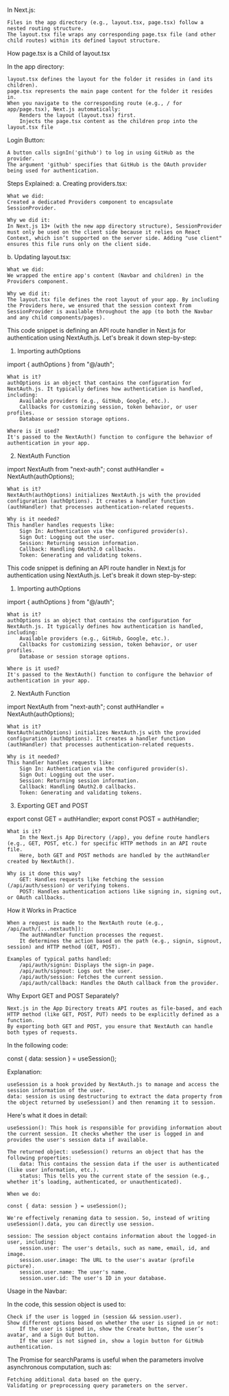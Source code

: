 In Next.js:

    Files in the app directory (e.g., layout.tsx, page.tsx) follow a nested routing structure.
    The layout.tsx file wraps any corresponding page.tsx file (and other child routes) within its defined layout structure.

How page.tsx is a Child of layout.tsx

In the app directory:

    layout.tsx defines the layout for the folder it resides in (and its children).
    page.tsx represents the main page content for the folder it resides in.
    When you navigate to the corresponding route (e.g., / for app/page.tsx), Next.js automatically:
        Renders the layout (layout.tsx) first.
        Injects the page.tsx content as the children prop into the layout.tsx file


Login Button:

    A button calls signIn('github') to log in using GitHub as the provider.
    The argument 'github' specifies that GitHub is the OAuth provider being used for authentication.


Steps Explained:
a. Creating providers.tsx:

    What we did:
    Created a dedicated Providers component to encapsulate SessionProvider.

    Why we did it:
    In Next.js 13+ (with the new app directory structure), SessionProvider must only be used on the client side because it relies on React Context, which isn’t supported on the server side. Adding "use client" ensures this file runs only on the client side.

b. Updating layout.tsx:

    What we did:
    We wrapped the entire app's content (Navbar and children) in the Providers component.

    Why we did it:
    The layout.tsx file defines the root layout of your app. By including the Providers here, we ensured that the session context from SessionProvider is available throughout the app (to both the Navbar and any child components/pages).



This code snippet is defining an API route handler in Next.js for authentication using NextAuth.js. Let's break it down step-by-step:
1. Importing authOptions

import { authOptions } from "@/auth";

    What is it?
    authOptions is an object that contains the configuration for NextAuth.js. It typically defines how authentication is handled, including:
        Available providers (e.g., GitHub, Google, etc.).
        Callbacks for customizing session, token behavior, or user profiles.
        Database or session storage options.

    Where is it used?
    It's passed to the NextAuth() function to configure the behavior of authentication in your app.

2. NextAuth Function

import NextAuth from "next-auth";
const authHandler = NextAuth(authOptions);

    What is it?
    NextAuth(authOptions) initializes NextAuth.js with the provided configuration (authOptions). It creates a handler function (authHandler) that processes authentication-related requests.

    Why is it needed?
    This handler handles requests like:
        Sign In: Authentication via the configured provider(s).
        Sign Out: Logging out the user.
        Session: Returning session information.
        Callback: Handling OAuth2.0 callbacks.
        Token: Generating and validating tokens.

This code snippet is defining an API route handler in Next.js for authentication using NextAuth.js. Let's break it down step-by-step:
1. Importing authOptions

import { authOptions } from "@/auth";

    What is it?
    authOptions is an object that contains the configuration for NextAuth.js. It typically defines how authentication is handled, including:
        Available providers (e.g., GitHub, Google, etc.).
        Callbacks for customizing session, token behavior, or user profiles.
        Database or session storage options.

    Where is it used?
    It's passed to the NextAuth() function to configure the behavior of authentication in your app.

2. NextAuth Function

import NextAuth from "next-auth";
const authHandler = NextAuth(authOptions);

    What is it?
    NextAuth(authOptions) initializes NextAuth.js with the provided configuration (authOptions). It creates a handler function (authHandler) that processes authentication-related requests.

    Why is it needed?
    This handler handles requests like:
        Sign In: Authentication via the configured provider(s).
        Sign Out: Logging out the user.
        Session: Returning session information.
        Callback: Handling OAuth2.0 callbacks.
        Token: Generating and validating tokens.

3. Exporting GET and POST

export const GET = authHandler;
export const POST = authHandler;

    What is it?
        In the Next.js App Directory (/app), you define route handlers (e.g., GET, POST, etc.) for specific HTTP methods in an API route file.
        Here, both GET and POST methods are handled by the authHandler created by NextAuth().

    Why is it done this way?
        GET: Handles requests like fetching the session (/api/auth/session) or verifying tokens.
        POST: Handles authentication actions like signing in, signing out, or OAuth callbacks.

How it Works in Practice

    When a request is made to the NextAuth route (e.g., /api/auth/[...nextauth]):
        The authHandler function processes the request.
        It determines the action based on the path (e.g., signin, signout, session) and HTTP method (GET, POST).

    Examples of typical paths handled:
        /api/auth/signin: Displays the sign-in page.
        /api/auth/signout: Logs out the user.
        /api/auth/session: Fetches the current session.
        /api/auth/callback: Handles the OAuth callback from the provider.

Why Export GET and POST Separately?

    Next.js in the App Directory treats API routes as file-based, and each HTTP method (like GET, POST, PUT) needs to be explicitly defined as a function.
    By exporting both GET and POST, you ensure that NextAuth can handle both types of requests.



In the following code:

const { data: session } = useSession();

Explanation:

    useSession is a hook provided by NextAuth.js to manage and access the session information of the user.
    data: session is using destructuring to extract the data property from the object returned by useSession() and then renaming it to session.

Here's what it does in detail:

    useSession(): This hook is responsible for providing information about the current session. It checks whether the user is logged in and provides the user's session data if available.

    The returned object: useSession() returns an object that has the following properties:
        data: This contains the session data if the user is authenticated (like user information, etc.).
        status: This tells you the current state of the session (e.g., whether it’s loading, authenticated, or unauthenticated).

    When we do:

    const { data: session } = useSession();

    We're effectively renaming data to session. So, instead of writing useSession().data, you can directly use session.

    session: The session object contains information about the logged-in user, including:
        session.user: The user's details, such as name, email, id, and image.
        session.user.image: The URL to the user's avatar (profile picture).
        session.user.name: The user's name.
        session.user.id: The user's ID in your database.

Usage in the Navbar:

In the code, this session object is used to:

    Check if the user is logged in (session && session.user).
    Show different options based on whether the user is signed in or not:
        If the user is signed in, show the Create button, the user’s avatar, and a Sign Out button.
        If the user is not signed in, show a login button for GitHub authentication.


The Promise for searchParams is useful when the parameters involve asynchronous computation, such as:

    Fetching additional data based on the query.
    Validating or preprocessing query parameters on the server.